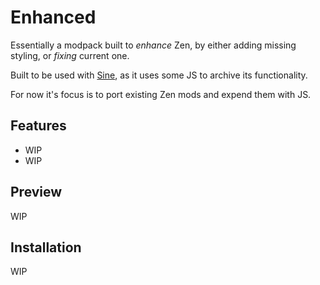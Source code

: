 # Enhanced

Essentially a modpack built to *enhance* Zen, by either adding missing styling, or *fixing* current one.

Built to be used with [Sine](https://github.com/CosmoCreeper/Sine), as it uses some JS to archive its functionality.

For now it's focus is to port existing Zen mods and expend them with JS.

## Features
- WIP
- WIP

## Preview
WIP

## Installation
WIP
